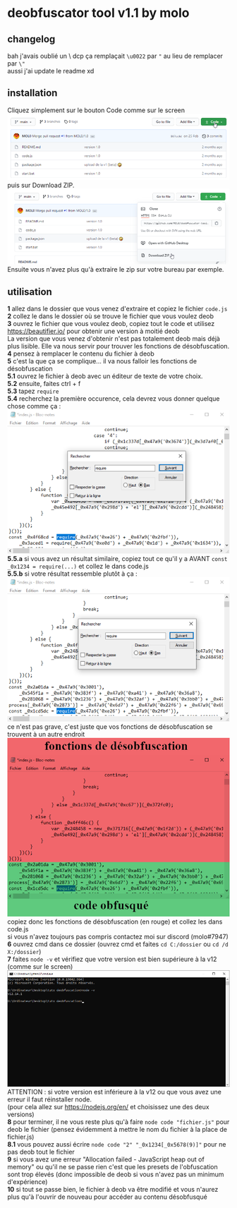 # deobfuscator tool v1.1 by molo
## changelog
bah j'avais oublié un \ dcp ça remplaçait `\u0022` par `"` au lieu de remplacer par `\"`  
aussi j'ai update le readme xd  
## installation
Cliquez simplement sur le bouton Code comme sur le screen  
![code](./images/code.png)  
puis sur Download ZIP.  
![download](./images/download.png)  
Ensuite vous n'avez plus qu'à extraire le zip sur votre bureau par exemple.  
## utilisation
**1** allez dans le dossier que vous venez d'extraire et copiez le fichier `code.js`  
**2** collez le dans le dossier où se trouve le fichier que vous voulez deob  
**3** ouvrez le fichier que vous voulez deob, copiez tout le code et utilisez https://beautifier.io/ pour obtenir une version à moitié deob  
La version que vous venez d'obtenir n'est pas totalement deob mais déjà plus lisible. Elle va nous servir pour trouver les fonctions de désobfuscation.  
**4** pensez à remplacer le contenu du fichier à deob  
**5** c'est la que ça se complique... il va nous falloir les fonctions de désobfuscation  
**5.1** ouvrez le fichier à deob avec un éditeur de texte de votre choix.  
**5.2** ensuite, faites ctrl + f  
**5.3** tapez `require`  
**5.4** recherchez la première occurence, cela devrez vous donner quelque chose comme ça :  
![require](./images/require.png)  
**5.5.a** si vous avez un résultat similaire, copiez tout ce qu'il y a AVANT `const _0x1234 = require(...)` et collez le dans code.js  
**5.5.b** si votre résultat ressemble plutôt à ça :  
![require2](./images/require2.png)  
ce n'est pas grave, c'est juste que vos fonctions de désobfuscation se trouvent à un autre endroit
![require3](./images/1337.png)  
copiez donc les fonctions de désobfuscation (en rouge) et collez les dans code.js  
si vous n'avez toujours pas compris contactez moi sur discord (molo#7947)  
**6** ouvrez cmd dans ce dossier (ouvrez cmd et faites `cd C:/dossier` ou `cd /d X:/dossier`)  
**7** faites `node -v` et vérifiez que votre version est bien supérieure à la v12 (comme sur le screen)  
![version](./images/version.png)  
ATTENTION : si votre version est inférieure à la v12 ou que vous avez une erreur il faut réinstaller node.  
(pour cela allez sur https://nodejs.org/en/ et choisissez une des deux versions)  
**8** pour terminer, il ne vous reste plus qu'à faire `node code "fichier.js"` pour deob le fichier (pensez évidemment à mettre le nom du fichier à la place de fichier.js)  
**8.1** vous pouvez aussi écrire `node code "2" "_0x1234[_0x5678(9)]"` pour ne pas deob tout le fichier  
**9** si vous avez une erreur "Allocation failed - JavaScript heap out of memory" ou qu'il ne se passe rien c'est que les presets de l'obfuscation sont trop élevés (donc impossible de deob si vous n'avez pas un minimum d'expérience)  
**10** si tout se passe bien, le fichier à deob va être modifié et vous n'aurez plus qu'à l'ouvrir de nouveau pour accéder au contenu désobfusqué
